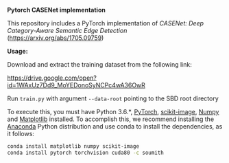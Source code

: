 **Pytorch CASENet implementation**

This repository includes a PyTorch implementation of *CASENet: Deep Category-Aware Semantic Edge Detection* (https://arxiv.org/abs/1705.09759)

**Usage:**

Download and extract the training dataset from the following link:

https://drive.google.com/open?id=1WAxUz7Dd9_MoYEDonoSyNCPc4wA36OwR

Run ``train.py`` with argument ``--data-root`` pointing to the SBD root directory

To execute this, you must have Python 3.6.*, [PyTorch](http://pytorch.org/), [scikit-image](http://scikit-image.org/), [Numpy](http://www.numpy.org/) and [Matplotlib](https://matplotlib.org/) installed. To accomplish this, we recommend installing the [Anaconda](https://www.anaconda.com/download) Python distribution and use conda to install the dependencies, as it follows:

```bash
conda install matplotlib numpy scikit-image
conda install pytorch torchvision cuda80 -c soumith
```